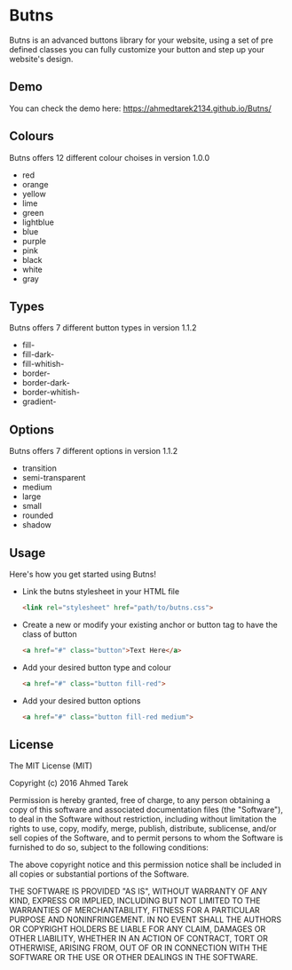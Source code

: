 # Butns
Butns is an advanced buttons library for your website, using a set of pre defined classes you can fully customize your button and step up your website's design.

## Demo
 You can check the demo here: https://ahmedtarek2134.github.io/Butns/

## Colours
Butns offers 12 different colour choises in version 1.0.0
* red
* orange
* yellow
* lime
* green
* lightblue
* blue
* purple
* pink
* black
* white
* gray

## Types
Butns offers 7 different button types in version 1.1.2
* fill-
* fill-dark-
* fill-whitish-
* border-
* border-dark-
* border-whitish-
* gradient-

## Options
Butns offers 7 different options in version 1.1.2
* transition
* semi-transparent
* medium
* large
* small
* rounded
* shadow

## Usage
Here's how you get started using Butns!
* Link the butns stylesheet in your HTML file

	```HTML
	<link rel="stylesheet" href="path/to/butns.css">
	```
* Create a new or modify your existing anchor or button tag to have the class of button

	```HTML
	<a href="#" class="button">Text Here</a>
	```
* Add your desired button type and colour

	```HTML
	<a href="#" class="button fill-red">
	```
* Add your desired button options

	```HTML
	<a href="#" class="button fill-red medium">
	```

## License
The MIT License (MIT)

Copyright (c) 2016 Ahmed Tarek

Permission is hereby granted, free of charge, to any person obtaining a copy
of this software and associated documentation files (the "Software"), to deal
in the Software without restriction, including without limitation the rights
to use, copy, modify, merge, publish, distribute, sublicense, and/or sell
copies of the Software, and to permit persons to whom the Software is
furnished to do so, subject to the following conditions:

The above copyright notice and this permission notice shall be included in all
copies or substantial portions of the Software.

THE SOFTWARE IS PROVIDED "AS IS", WITHOUT WARRANTY OF ANY KIND, EXPRESS OR
IMPLIED, INCLUDING BUT NOT LIMITED TO THE WARRANTIES OF MERCHANTABILITY,
FITNESS FOR A PARTICULAR PURPOSE AND NONINFRINGEMENT. IN NO EVENT SHALL THE
AUTHORS OR COPYRIGHT HOLDERS BE LIABLE FOR ANY CLAIM, DAMAGES OR OTHER
LIABILITY, WHETHER IN AN ACTION OF CONTRACT, TORT OR OTHERWISE, ARISING FROM,
OUT OF OR IN CONNECTION WITH THE SOFTWARE OR THE USE OR OTHER DEALINGS IN THE
SOFTWARE.

